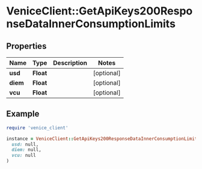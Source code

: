 # VeniceClient::GetApiKeys200ResponseDataInnerConsumptionLimits

## Properties

| Name | Type | Description | Notes |
| ---- | ---- | ----------- | ----- |
| **usd** | **Float** |  | [optional] |
| **diem** | **Float** |  | [optional] |
| **vcu** | **Float** |  | [optional] |

## Example

```ruby
require 'venice_client'

instance = VeniceClient::GetApiKeys200ResponseDataInnerConsumptionLimits.new(
  usd: null,
  diem: null,
  vcu: null
)
```

